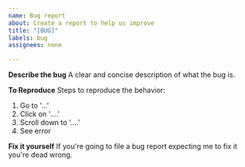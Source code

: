 ```yaml
---
name: Bug report
about: Create a report to help us improve
title: "[BUG]"
labels: bug
assignees: none

---
```


**Describe the bug**
A clear and concise description of what the bug is.

**To Reproduce**
Steps to reproduce the behavior:
1. Go to '...'
2. Click on '....'
3. Scroll down to '....'
4. See error

**Fix it yourself**
If you're going to file a bug report expecting me to fix it you're dead wrong.
